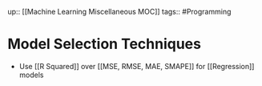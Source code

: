 up:: [[Machine Learning Miscellaneous MOC]]
tags:: #Programming 
# Model Selection Techniques
- Use [[R Squared]] over [[MSE, RMSE, MAE, SMAPE]] for [[Regression]] models